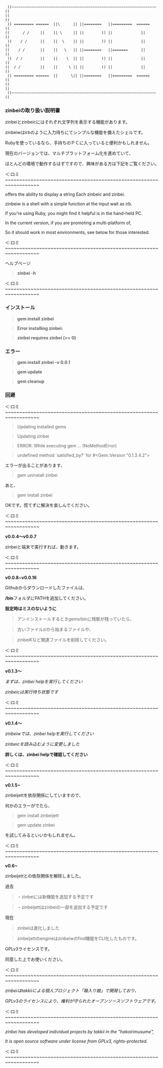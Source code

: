 ~~~~~~~~~~~~~~~~~~~~~~~~~~~~~~~~~~~~~~~~~~~~~~~~~~~~~~~~~~~~~~~~~~~~~~~
 ))~~~~~~~~~~~~~~~~~~~~~~~~~~~~~~~~~~~~~~~~~~~~~~~~~~~~~~~~~~~~~~~~~~((
((                                                                    ))
 )) ========= ======  ||\      || ||========   ||=========  ======   ((
((      / /     ||    || \     || ||        )) ||             ||      ))
 ))    / /      ||    ||  \    || ||        )) ||             ||     ((
((    / /       ||    ||   \   || ||========   ||=======      ||      ))
 ))  / /        ||    ||    \  || ||        )) ||             ||     ((
((  / /         ||    ||     \ || ||        )) ||             ||      ))
 )) ========= ======  ||      \|| ||========   ||=========  ======   ((
((                                                                    ))
 ))~~~~~~~~~~~~~~~~~~~~~~~~~~~~~~~~~~~~~~~~~~~~~~~~~~~~~~~~~~~~~~~~~~((
~~~~~~~~~~~~~~~~~~~~~~~~~~~~~~~~~~~~~~~~~~~~~~~~~~~~~~~~~~~~~~~~~~~~~~~

### zinbeiの取り扱い説明書

zinbeiとzinbeicにはそれぞれ文字列を表示する機能があります。

zinbeiwはirbのように入力待ちにてシンプルな機能を備えたシェルです。

Rubyを使っているなら、手持ちのＰＣに入っていると便利かもしれません。

現在のバージョンでは、マルチプラットフォーム化を進めていて、

ほとんどの環境で動作するはずですので、興味がある方は下記をご覧ください。

＜:ロミ~~~~~~~~~~~~~~~~~~~~~~~~~~~~~~~~~~~~~~~~~~~~~~~~~~~~~~~~~~~~~~~~~~

offers the ability to display a string Each zinbeic and zinbei.

zinbeiw is a shell with a simple function at the input wait as irb.

If you're using Ruby, you might find it helpful is in the hand-held PC.

In the current version, if you are promoting a multi-platform of,

So it should work in most environments, see below for those interested.


＜:ロミ~~~~~~~~~~~~~~~~~~~~~~~~~~~~~~~~~~~~~~~~~~~~~~~~~~~~~~~~~~~~~~~~~~

ヘルプページ

>**zinbei -h**

＜:ロミ~~~~~~~~~~~~~~~~~~~~~~~~~~~~~~~~~~~~~~~~~~~~~~~~~~~~~~~~~~~~~~~~~~

### インストール

>**gem install zinbei**

>**Error installing zinbei:**	

>**zinbei requires zinbei (>= 0)**

### エラー

>**gem install zinbei -v 0.0.1**

>**gem update**

>**gem cleanup**

### 回避

＜:ロミ~~~~~~~~~~~~~~~~~~~~~~~~~~~~~~~~~~~~~~~~~~~~~~~~~~~~~~~~~~~~~~~~~~

>Updating installed gems

>Updating zinbei

>ERROR:  While executing gem ... (NoMethodError)

>undefined method `satisfied_by?' for #<Gem::Version "0.1.3.4.2">

エラーが出ることがあります、

>gem uninstall zinbei

あと、

>gem install zinbei

OKです。慌てずに解決を楽しんでください。

＜:ロミ~~~~~~~~~~~~~~~~~~~~~~~~~~~~~~~~~~~~~~~~~~~~~~~~~~~~~~~~~~~~~~~~~~

**v0.0.4〜v0.0.7**

zinbeiと端末で実行すれば、動きます。

＜:ロミ~~~~~~~~~~~~~~~~~~~~~~~~~~~~~~~~~~~~~~~~~~~~~~~~~~~~~~~~~~~~~~~~~~

**v0.0.8~v0.0.16**

Githubからダウンロードしたファイルは、

**/bin**フォルダにPATHを追加してください。

**設定時はミスのないように**

>アンインストールするときgems/binに残骸が残っていたら、

>古いファイルziから始まるファイルや、

>zinbeiKなど関連ファイルを削除してください。

＜:ロミ~~~~~~~~~~~~~~~~~~~~~~~~~~~~~~~~~~~~~~~~~~~~~~~~~~~~~~~~~~~~~~~~~~

**v0.1.3～**

*まずは、zinbei helpを実行してください*

*zinbeicは実行待ち状態です*

＜:ロミ~~~~~~~~~~~~~~~~~~~~~~~~~~~~~~~~~~~~~~~~~~~~~~~~~~~~~~~~~~~~~~~~~~

**v0.1.4～**

*zinbeiwでは、zinbei helpを実行してください*

*zinbeicを読み込むように変更しました*

**詳しくは、zinbei helpで確認してください**

＜:ロミ~~~~~~~~~~~~~~~~~~~~~~~~~~~~~~~~~~~~~~~~~~~~~~~~~~~~~~~~~~~~~~~~~~

**v0.1.5~**

zinbeijettを依存関係にしていますので、

何かのエラーがでたら、

>gem install zinbeijett

>gem update zinbei

を試してみるといいかもしれません。

＜:ロミ~~~~~~~~~~~~~~~~~~~~~~~~~~~~~~~~~~~~~~~~~~~~~~~~~~~~~~~~~~~~~~~~~~

**v0.6~**

zinbeijettとの依存関係を解除しました。

過去

>・zinbeiには新機能を追加する予定です

>・zinbeijettはzinbeiの一部を追加する予定です

現在

>zinbeiは進化しました

>zinbeijettのengineはzinbeiwのfind機能をCLI化したものです。

GPLv3ライセンスです。

同意した上でお使いください。

＜:ロミ~~~~~~~~~~~~~~~~~~~~~~~~~~~~~~~~~~~~~~~~~~~~~~~~~~~~~~~~~~~~~~~~~~

*zinbeiはtakkiiによる個人プロジェクト「箱入り娘」で開発しており、*

*GPLv3のライセンスにより、権利が守られたオープンソースソフトウェアです。*

＜:ロミ~~~~~~~~~~~~~~~~~~~~~~~~~~~~~~~~~~~~~~~~~~~~~~~~~~~~~~~~~~~~~~~~~~

*zinbei has developed individual projects by takkii in the "hakoirimusume",*

*It is open source software under license from GPLv3, rights-protected.*

＜:ロミ~~~~~~~~~~~~~~~~~~~~~~~~~~~~~~~~~~~~~~~~~~~~~~~~~~~~~~~~~~~~~~~~~~
